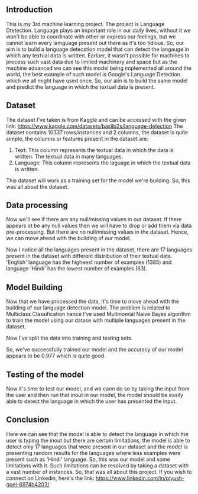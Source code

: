 Introduction
------------

This is my 3rd machine learning project. The project is Language Dtetection. Language plays an important role in our daily lives, without it we won't be able to coordinate with other or express our feelings, but we cannot learn every lamguage present out there as it's too tidious. So, our aim is to build a language detecxtion model that can detect the langauge in which any textual data is written. Earluer, it wasn't possible for machines to process such vast data due to limited machinery and space but as the machine advanced we can see this model being implemented all around the world, the best example of such model is Google's Language Detection which we all might have used once. So, our aim is to build the same model and predict the language in which the textual data is present.

Dataset
-------------
The dataset I've taken is from Kaggle and can be accessed with the given link: https://www.kaggle.com/datasets/basilb2s/language-detection
The dataset contains 10337 rows/instances and 2 columns, the dataset is quite simple, the columns or features present in the dataset are: 
1. Text: This column represents the textual data in which the data is written. The textual data in many languages.
2. Language: This column represents the laguage in which the textual data is written.

This dataset will work as a training set for the model we're building. So, this was all about the dataset. 

Data processing
---------------
Now we'll see if there are any null/missing values in our dataset. If there appears ot be any null values then we will have to drop or add them via data pre-processing. But there are no null/missing values in the dataset. Hence, we can move ahead with the building of our model. 

Now I notice all the languages present in the dataset, there are 17 languages present in the dataset with different distribution of their textual data. 'English' language has the higheest number of examples (1385) and language 'Hindi' has the lowest number of examples (63). 

Model Building
---------------
Now that we have processed the data, it's time to move ahead with the building of our language detection model. The problem is related to Multiclass Classification hence I've used Multinomial Naive Bayes algorithm to train the model using our datase with multiple languages present in the dataset. 

Now I've split the data into training and testing sets. 

So, we've successfully trained our model and the accuracy of our model appears to be 0.977 which is quite good. 

Testing of the model
--------------
Now it's time to test our model, and we cann do so by taking the input from the user and then run that inout in our model, the model should be easily able to detect the language in which the user has presented the input. 

Conclusion
------------
Here we can see that the model is able to detect the language in which the user is typing the inout but there are certain limitations, the model is able to detect only 17 languages that were present in our dataset and the model is presenting random results for the languages where less examples were present such as 'Hindi' language. 
So, this was our model and some limitations with it. Such limitations can be resolved by taking a dataset with a vast number of instances. So, that was all about this project. 
If you wish to connect on Linkedin, here's the link: https://www.linkedin.com/in/piyush-goel-6974b4203/
